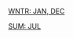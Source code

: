 [WNTR: JAN, DEC](https://r3dbabyvamp.github.io/Paula-s-Website/YRS/2023/JAN1-3)

[SUM: JUL](https://r3dbabyvamp.github.io/Paula-s-Website/YRS/2023/SUM/JUL/index)
